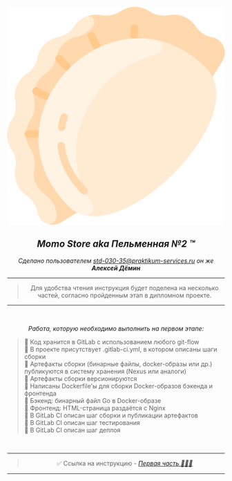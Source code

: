 
<div align="center"> 

![](/images/logo.png)  

##  *Momo Store aka Пельменная №2 &trade;* 



*Сделано пользователем *std-030-35@praktikum-services.ru* он же **Алексей Дёмин***



---

> Для удобства чтения инструкция будет поделена на несколько частей, согласно пройденным этап в дипломном проекте.  
---  
<br>

</div>
<div align="center">

*Работа, которую необходимо выполнить на первом этапе:*
<br>

</div>

> 🔎 Код хранится в GitLab с использованием любого git-flow  
> 🔎 В проекте присутствует .gitlab-ci.yml, в котором описаны шаги сборки  
> 🔎 Артефакты сборки (бинарные файлы, docker-образы или др.) публикуются в систему хранения (Nexus или аналоги)  
> 🔎 Артефакты сборки версионируются  
> 🔎 Написаны Dockerfile'ы для сборки Docker-образов бэкенда и фронтенда  
> 🔎 Бэкенд: бинарный файл Go в Docker-образе  
> 🔎 Фронтенд: HTML-страница раздаётся с Nginx  
> 🔎 В GitLab CI описан шаг сборки и публикации артефактов  
> 🔎 В GitLab CI описан шаг тестирования  
> 🔎 В GitLab CI описан шаг деплоя  

<br> 

<div align="center"> 

---  
> ✅ Ссылка на инструкцию -  *[Первая часть 🚀🚀🚀 ](./Readme/README-Stage-1.md)*  
---
</div>  

